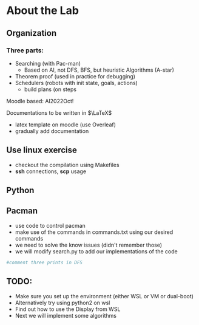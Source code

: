 # About the Lab

## Organization

 ### Three parts:
 - Searching (with Pac-man)
	 - Based on AI, not DFS, BFS, but heuristic Algorithms (A-star)
- Theorem proof (used in practice for debugging)
- Schedulers (robots with init state, goals, actions)
	- build plans (on steps

Moodle based: AI2022Oct!

Documentations to be written in $\LaTeX$
- latex template on moodle (use Overleaf)
- gradually add documentation

## Use linux exercise
- checkout the compilation using Makefiles
- **ssh** connections, **scp** usage

## Python


## Pacman
- use code to control pacman
- make use of the commands in commands.txt using our desired commands
- we need to solve the know issues (didn't remember those)
- we will modify search.py  to add our implementations of the code

```python
#comment three prints in DFS
```

## TODO:
- Make sure you set up the environment (either WSL or VM or dual-boot)
- Alternatively try using python2 on wsl
- Find out how to use the Display from WSL
- Next we will implement some algorithms